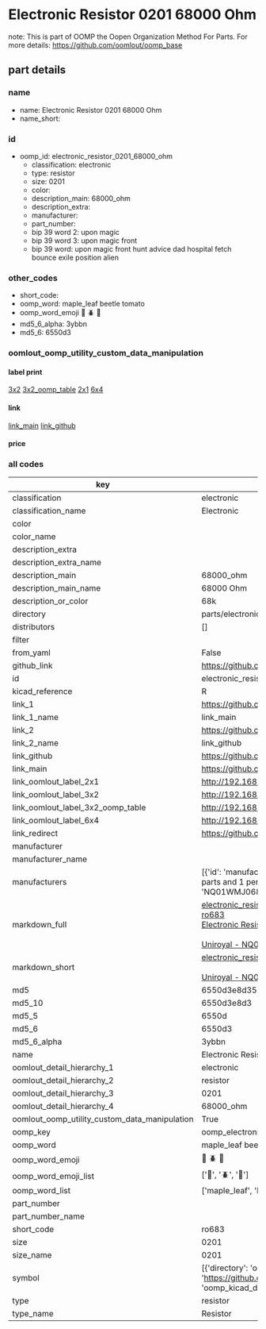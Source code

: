 # Electronic Resistor 0201 68000 Ohm  

note: This is part of OOMP the Oopen Organization Method For Parts. For more details: https://github.com/oomlout/oomp_base

##  part details
  







### name
* name: Electronic Resistor 0201 68000 Ohm
* name_short: 
### id
* oomp_id: electronic_resistor_0201_68000_ohm
  * classification: electronic
  * type: resistor
  * size: 0201
  * color: 
  * description_main: 68000_ohm
  * description_extra: 
  * manufacturer: 
  * part_number: 
  * bip 39 word 2: upon magic
  * bip 39 word 3: upon magic front
  * bip 39 word: upon magic front hunt advice dad hospital fetch bounce exile position alien

### other_codes
* short_code: 
* oomp_word: maple_leaf beetle tomato
* oomp_word_emoji :maple_leaf: :beetle: :tomato:
* md5_6_alpha: 3ybbn
* md5_6: 6550d3






### oomlout_oomp_utility_custom_data_manipulation
#### label print
[3x2](http://192.168.1.245:1112/?label=oomp%203ybbn)
[3x2_oomp_table](http://192.168.1.108:1112/?label=oomp%203ybbn)
[2x1](http://192.168.1.242:1112/?label=oomp%203ybbn)
[6x4](http://192.168.1.55:1112/?label=oomp%203ybbn)    

#### link

[link_main](https://github.com/oomlout/oomlout_oomp_version_1_messy/tree/main/parts/electronic_resistor_0201_68000_ohm) [link_github](https://github.com/oomlout/oomlout_oomp_version_1_messy/tree/main/parts/electronic_resistor_0201_68000_ohm)                             

#### price







### all codes 
| key | value |  
| --- | --- |  
| classification | electronic |  
| classification_name | Electronic |  
| color |  |  
| color_name |  |  
| description_extra |  |  
| description_extra_name |  |  
| description_main | 68000_ohm |  
| description_main_name | 68000 Ohm |  
| description_or_color | 68k |  
| directory | parts/electronic_resistor_0201_68000_ohm |  
| distributors | [] |  
| filter |  |  
| from_yaml | False |  
| github_link | https://github.com/oomlout/oomlout_oomp_part_src/tree/main/parts/electronic_resistor_0201_68000_ohm |  
| id | electronic_resistor_0201_68000_ohm |  
| kicad_reference | R |  
| link_1 | https://github.com/oomlout/oomlout_oomp_version_1_messy/tree/main/parts/electronic_resistor_0201_68000_ohm |  
| link_1_name | link_main |  
| link_2 | https://github.com/oomlout/oomlout_oomp_version_1_messy/tree/main/parts/electronic_resistor_0201_68000_ohm |  
| link_2_name | link_github |  
| link_github | https://github.com/oomlout/oomlout_oomp_version_1_messy/tree/main/parts/electronic_resistor_0201_68000_ohm |  
| link_main | https://github.com/oomlout/oomlout_oomp_version_1_messy/tree/main/parts/electronic_resistor_0201_68000_ohm |  
| link_oomlout_label_2x1 | http://192.168.1.242:1112/?label=oomp%203ybbn |  
| link_oomlout_label_3x2 | http://192.168.1.245:1112/?label=oomp%203ybbn |  
| link_oomlout_label_3x2_oomp_table | http://192.168.1.108:1112/?label=oomp%203ybbn |  
| link_oomlout_label_6x4 | http://192.168.1.55:1112/?label=oomp%203ybbn |  
| link_redirect | https://github.com/oomlout/oomlout_oomp_version_1_messy/tree/main/parts/electronic_resistor_0201_68000_ohm |  
| manufacturer |  |  
| manufacturer_name |  |  
| manufacturers | [{'id': 'manufacturer_uniroyal', 'link': '', 'name': 'Uniroyal', 'note': {'reason': 'did this one first, but not in jlc pcb basic parts and 1 percent are and they are the same price', 'reason_short': 'not in jlc basic parts'}, 'part_number': 'NQ01WMJ0683TEE'}] |  
| markdown_full | [electronic_resistor_0201_68000_ohm](none)<br>[ro683](none)<br>[Electronic Resistor 0201 68000 Ohm](none)<br><br>[Uniroyal - NQ01WMJ0683TEE- not in jlc basic parts]() [(L)  ](https://www.lcsc.com/search?q=NQ01WMJ0683TEE)[(D)  ](https://www.digikey.com/en/products?keywords=NQ01WMJ0683TEE)[(M)  ](https://www.mouser.com/Search/Refine?Keyword=NQ01WMJ0683TEE)[(N)  ](https://www.newark.com/search?st=NQ01WMJ0683TEE)[(SZ)  ](https://so.szlcsc.com/global.html?k=NQ01WMJ0683TEE)<br> |  
| markdown_short | [electronic_resistor_0201_68000_ohm](none)<br><br>[Uniroyal - NQ01WMJ0683TEE- not in jlc basic parts]() |  
| md5 | 6550d3e8d3554dbcdb8206f6baa17777 |  
| md5_10 | 6550d3e8d3 |  
| md5_5 | 6550d |  
| md5_6 | 6550d3 |  
| md5_6_alpha | 3ybbn |  
| name | Electronic Resistor 0201 68000 Ohm |  
| oomlout_detail_hierarchy_1 | electronic |  
| oomlout_detail_hierarchy_2 | resistor |  
| oomlout_detail_hierarchy_3 | 0201 |  
| oomlout_detail_hierarchy_4 | 68000_ohm |  
| oomlout_oomp_utility_custom_data_manipulation | True |  
| oomp_key | oomp_electronic_resistor_0201_68000_ohm |  
| oomp_word | maple_leaf beetle tomato |  
| oomp_word_emoji | :maple_leaf: :beetle: :tomato: |  
| oomp_word_emoji_list | [':maple_leaf:', ':beetle:', ':tomato:'] |  
| oomp_word_list | ['maple_leaf', 'beetle', 'tomato'] |  
| part_number |  |  
| part_number_name |  |  
| short_code | ro683 |  
| size | 0201 |  
| size_name | 0201 |  
| symbol | [{'directory': 'oomlout_oomp_symbol_bot/symbols/kicad_device_r//working/working.kicad_sym', 'index': 0, 'link': 'https://github.com/oomlout/oomlout_oomp_symbol_bot/tree/main/symbols/kicad_device_r', 'oomp_key': 'oomp_kicad_device_r'}] |  
| type | resistor |  
| type_name | Resistor |  
